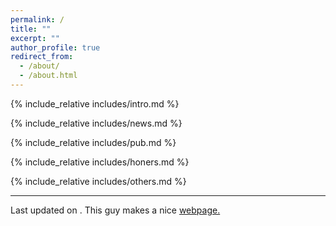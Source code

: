 ```yaml
---
permalink: /
title: ""
excerpt: ""
author_profile: true
redirect_from: 
  - /about/
  - /about.html
---
```


<span class='anchor' id='about-me'></span>
{% include_relative includes/intro.md %}

{% include_relative includes/news.md %}

{% include_relative includes/pub.md %}

{% include_relative includes/honers.md %}

{% include_relative includes/others.md %}


<footer> 
  <hr>
  <p>Last updated on <span id="date" style="color: blue;"></span>. This guy makes a nice <a href="https://img.shields.io/github/stars/RayeRen/acad-homepage.github.io?style=social">   webpage.</a> </p>

<script>
  var dateElement = document.getElementById("date");
  var formattedDate = ("0" + (today.getMonth() + 1)).slice(-2) + "-" + ("0" + today.getDate()).slice(-2) + "-" + today.getFullYear();
  dateElement.innerHTML = formattedDate;
</script>  
</footer>

